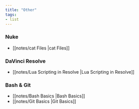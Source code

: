 ```yaml
---
title: "Other"
tags:
- list
---
```


### Nuke
- [[notes/cat Files |cat Files]]

### DaVinci Resolve
- [[notes/Lua Scripting in Resolve |Lua Scripting in Resolve]]

### Bash & Git
- [[notes/Bash Basics |Bash Basics]]
- [[notes/Git Basics |Git Basics]]
 
